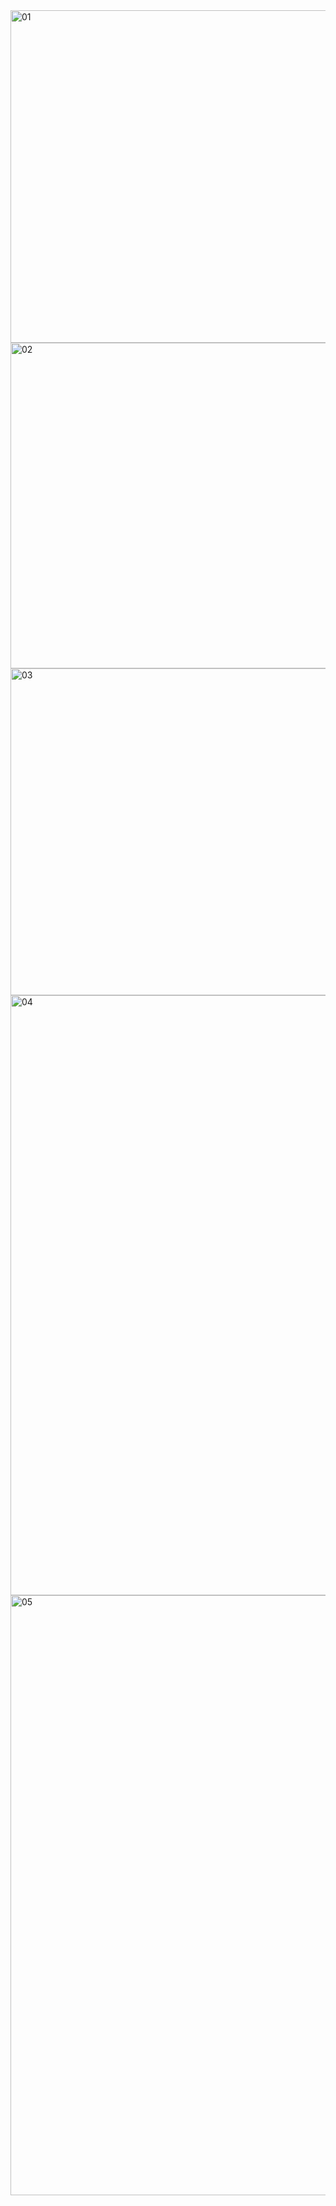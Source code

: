 <img width="532" alt="01" src="https://github.com/AbdulSalamGit/CRUD_Operation_In_PHP-wirh-database/assets/119283472/5bf50499-3ace-4b60-afdf-6fb1e448c50f">  
<img width="521" alt="02" src="https://github.com/AbdulSalamGit/CRUD_Operation_In_PHP-wirh-database/assets/119283472/5f6a443e-dabf-4044-9322-1e99cbafa970"> 
<img width="523" alt="03" src="https://github.com/AbdulSalamGit/CRUD_Operation_In_PHP-wirh-database/assets/119283472/0d763134-7b20-4368-9ef4-535a67d7121f"> 
<img width="960" alt="04" src="https://github.com/AbdulSalamGit/CRUD_Operation_In_PHP-wirh-database/assets/119283472/fce0ebf8-b2b8-4b42-875b-84ec03670fbe"> 
<img width="960" alt="05" src="https://github.com/AbdulSalamGit/CRUD_Operation_In_PHP-wirh-database/assets/119283472/6e81498d-df79-45e9-90db-2f8e91fa6dc9">





